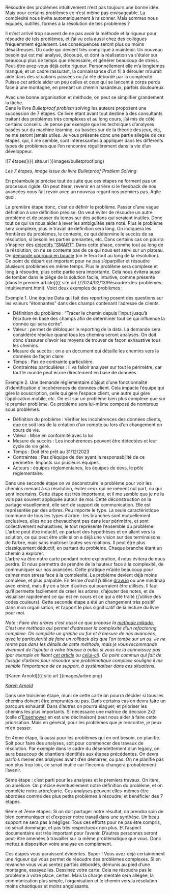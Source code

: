 Résoudre des problèmes intuitivement n’est pas toujours une bonne idée. Mais pour certains problèmes ce n’est même pas envisageable. 
La complexité nous invite automatiquement à raisonner. Mais sommes nous équipés, outillés, formés à la résolution de tels problèmes ?

Il m’est arrivé trop souvent de ne pas avoir la méthode et la rigueur pour résoudre de tels problèmes, et j’ai vu cela aussi chez des collègues fréquemment également. Les conséquences seront plus ou moins désastreuses. 
Du code qui devient très compliqué à maintenir. Un nouveau besoin qui est mal analysé, découpé, et dont la réalisation va s’étaler sur beaucoup plus de temps que nécessaire, et générer beaucoup de stress.  
Peut-être avez-vous déjà cette rigueur. 
Personnellement elle m’a longtemps manqué, et un cadre rassurant, la connaissance d’un fil à dérouler m’aurait aidé dans des situations passées ou j’ai été débordé par la complexité. 
Puisse cet article aider un peu celles et ceux qui se lancent à corps perdu face à une montagne, en prenant un chemin hasardeux, parfois douloureux.

Avec une bonne organisation et méthode, on peut se simplifier grandement la tâche.  
Dans le livre *Bulletproof problem solving* les auteurs proposent une succession de 7 étapes. 
Ce livre étant avant tout destiné à des consultants traitant des problèmes très complexes et au long cours, j’ai mis de côté certains conseils. 
Je pense par exemple que les techniques d’analyses basées sur du machine learning, ou basées sur de la théorie des jeux, etc, ne me seront jamais utiles. 
Je vous présente donc une partie allegée de ces étapes, qui, il me semble, sont intéressantes à appliquer dans les différents types de problèmes que l’on rencontre régulièrement dans la vie d’un développeur. 

![7 étapes]({{ site.url }}images/bulletproof.png)

*Les 7 étapes, image issue du livre Bulletproof Problem Solving*

En préambule je précise tout de suite que ces étapes ne forment pas un processus rigide. 
On peut itérer, revenir en arrière si le feedback de nos avancées nous fait revoir avec un nouveau regard nos premiers pas. Agile quoi. 

La première étape donc, c’est de définir le problème. 
Passer d’une vague définition à une définition précise. 
On veut éviter de résoudre un autre problème et de passer du temps sur des actions qui seraient inutiles. 
Donc tout ce qui va nous aider à lever les ambiguïtés sera noté. 
Plus le problème sera complexe, plus le travail de définition sera long. On indiquera les frontières du problèmes, le contexte, ce qui détermine le succès de sa résolution, si besoin les parties prenantes, etc. 
Dans certains cas on pourra s’inspirer des [objectifs “SMART”](https://fr.wikipedia.org/wiki/Objectifs_et_indicateurs_SMART). 
Dans cette phase, comme tout au long de la résolution, on ne se contente pas de ce qui nous est servi sur un plateau. 
On [demande pourquoi en boucle](https://en.wikipedia.org/wiki/Five_whys) (on le fera tout au long de la résolution). 
Ce point de départ est important pour ne pas s’éparpiller et résoudre plusieurs problèmes en même temps. 
Plus le problème sera complexe et long à résoudre, plus cette partie sera importante. 
Cela nous évitera aussi de tomber dans le piège de la solution facile, intuitive, comme présenté [dans le premier article]({{ site.url }}2024/02/13/Résoudre-des-problèmes-intuitivement.html). 
Voici deux exemples de problèmes : 

Exemple 1. Une équipe Data qui fait des reporting posent des questions sur les valeurs “étonnantes” dans des champs contenant l’adresse de clients. 
- Définition du problème : “Tracer le chemin depuis l’input jusqu’à l’écriture en base des champs afin de déterminer tout ce qui influence la donnée qui sera écrite”.
- Valeur : permet de débloquer le reporting de la data. La demande sera considérée résolue quand tous les chemins seront analysés. On doit donc s’assurer d’avoir les moyens de trouver de façon exhaustive tous les chemins.
- Mesure du succès : on a un document qui détaille les chemins vers la données de façon claire
- Temps : Pas de contrainte particulière.
- Contraintes particulières : il va falloir analyser sur tout le périmètre, car tout le monde peut écrire directement en base de données.

Exemple 2. Une demande réglementaire d’ajout d’une fonctionnalité d’identification d’incohérences de données client. 
Cela impacte l’équipe qui gère la souscription, celle qui gère l’espace client, une autre qui gère l’application mobile, etc. On est sur un problème bien plus complexe que sur le premier problème. 
Ce problème sera lui-même composé de nombreux sous problèmes. 
- Définition du problème : Vérifier les incohérences des données clients, que ce soit lors de la création d’un compte ou lors d’un changement en cours de vie.
- Valeur : Mise en conformité avec la loi
- Mesure du succès : Les incohérences peuvent être détectées et leur cycle de vie géré.
- Temps : Doit être prêt au 31/12/2023
- Contraintes : Pas d’équipe de dev ayant la responsabilité de ce périmètre. Impacts sur plusieurs équipes.
- Acteurs : équipes réglementaires, les équipes de devs, le pôle réglementaire.

Dans une seconde étape on va déconstruire le problème pour voir les chemins menant à sa résolution, éviter ceux qui ne mènent nul part, ou qui sont incertains. 
Cette étape est très importante, et il me semble que je ne la vois pas souvent appliquée autour de moi. 
Cette déconstruction on la partage visuellement, elle sert de support de communication. Elle est représentée par des arbres. 
Peu importe le type. 
La seule caractéristique commune de tous les types d’arbre : les branches sont mutuellement exclusives, elles ne se chevauchent pas dans leur périmètre, et sont collectivement exhaustives, le tout représente l’ensemble du problème. 
L’arbre peut être inductif, en partant des hypothèses et en allant vers la solution, ce qui peut être utile si on a déjà une vision sur des terminaisons de l’arbre, mais sans maitriser toutes ses relations. 
Il peut être plus classiquement déductif, en partant du problème. 
Chaque branche étant un chemin à explorer.  
L’arbre va être notre carte pendant notre exploration, il nous évitera de nous perdre. 
Et nous permettra de prendre de la hauteur face à la complexité, de communiquer sur nos avancées. 
Cette pratique m’aide beaucoup pour calmer mon stress face à la complexité. 
Le problème devient déjà moins complexe, et plus palpable. 
En terme d’outil j’utilise [draw.io](http://draw.io) ou une mindmap avec xmind, mais il y en a bien d’autres qui pourraient être utilisés. 
Il faut qu’il permette facilement de créer les arbres, d’ajouter des notes, et de visualiser rapidement ce qui est en cours et ce qui a été traité (j’utilise des codes couleurs). 
Cette seconde étape a été un changement très positif dans mon organisation, et l’apport le plus significatif de la lecture du livre pour moi.  

*Note : Faire des arbres c’est aussi ce que propose la [méthode mikado.](https://mikadomethod.info/) C’est une méthode qui permet d’adresser la complexité d’un refactoring complexe. On complète un graphe au fur et à mesure de nos avancées, avec la particularité de faire un rollback dès que l’on tombe sur un os. Je ne rentre pas dans les détails de cette méthode, mais je vous recommande vivement de l’ajouter à votre trousse à outils si vous ne la connaissez pas (par exemple en lisant [cet article](https://improveandrepeat.com/2020/12/the-mikado-method-a-great-help-to-work-with-legacy-code/) ou [celui-ci](https://arnolanglade.github.io/mikado-method.html)). Ce point commun qui fait de l’usage d’arbres pour résoudre une problématique complexe souligne il me semble l’importance de ce support, à systématiser dans ces situations.*  


![Karen Arnold]({{ site.url }}images/arbre.png)

*[Karen Arnold](https://www.publicdomainpictures.net/fr/view-image.php?image=248573&picture=peinture-d39arbre-vintage)*

Dans une troisième étape, muni de cette carte on pourra décider si tous les chemins doivent être empruntés ou pas. 
Dans certains cas on devra faire un parcours exhaustif. 
Dans d’autres on pourra élaguer, et prioriser les chemins les plus importants. 
Si nécessaire une matrice de décision 2x2 (celle d’[Eisenhower](https://fr.wikipedia.org/wiki/Matrice_d%27Eisenhower) en est une déclinaison) peut nous aider à faire cette priorisation. 
Mais en général,  pour les problèmes que je rencontre, je peux m’en passer. 

En 4ème étape, là aussi pour les problèmes qui en ont besoin, on planifie. 
Soit pour faire des analyses, soit pour commencer des travaux de résolution. 
Par exemple dans le cadre du désendettement d’un legacy, on aura beaucoup de chantiers identifiés aux étapes précédentes. On devra parfois mener des analyses avant d’en démarrer, ou pas. 
On ne planifie pas non plus trop loin, ce serait inutile car l’inconnu changera probablement l’avenir. 

5ème étape : c’est parti pour les analyses et le premiers travaux. 
On itère, on améliore. 
On précise éventuellement notre définition du problème, et on complète notre arbre/carte. 
Ces analyses peuvent elles-mêmes être abordées comme des plus petits problèmes à résoudre, et bénéficier des 7 étapes.

6ème et 7ème étapes. 
Si on doit partager notre résultat, on prendra soin de bien communiquer et d’exposer notre travail dans une synthèse. 
Un beau support ne sera pas à négliger. 
Tous ces efforts pour ne pas être compris, ce serait dommage, et pas très respectueux non plus. 
Et l’aspect documentaire est très important pour l’avenir. 
D’autres personnes seront peut-être amenées à travailler sur la même problématique que vous. 
Donc mettez à disposition votre analyse en complément. 

Ces étapes vous paraissent évidentes. 
Super ! 
Vous avez déjà certainement une rigueur qui vous permet de résoudre des problèmes complexes. 
Si en revanche vous vous sentez parfois débordés, démunis au pied d’une montagne, essayez les. 
Dessinez votre carte. 
Cela ne résoudra pas le problème à votre place, certes. 
Mais la charge mentale sera allégée, la communication plus simple, l’organisation et le chemin vers la résolution moins chaotiques et moins angoissants.